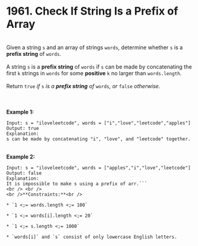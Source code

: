 # 1961. Check If String Is a Prefix of Array

<br />Given a string `s` and an array of strings `words`, determine whether `s` is a **prefix string** of `words`.<br />
<br />A string `s` is a **prefix string** of `words` if `s` can be made by concatenating the first `k` strings in `words` for some **positive** `k` no larger than `words.length`.<br />
<br />Return `true`<em> if </em>`s`<em> is a **prefix string** of </em>`words`<em>, or </em>`false`<em> otherwise</em>.<br />
<br /> <br />
<br />**Example 1:**<br />
```
Input: s = "iloveleetcode", words = ["i","love","leetcode","apples"]
Output: true
Explanation:
s can be made by concatenating "i", "love", and "leetcode" together.
```
<br />**Example 2:**<br />
```
Input: s = "iloveleetcode", words = ["apples","i","love","leetcode"]
Output: false
Explanation:
It is impossible to make s using a prefix of arr.```
<br /> <br />
<br />**Constraints:**<br />

* `1 <;= words.length <;= 100`

* `1 <;= words[i].length <;= 20`

* `1 <;= s.length <;= 1000`

* `words[i]` and `s` consist of only lowercase English letters.